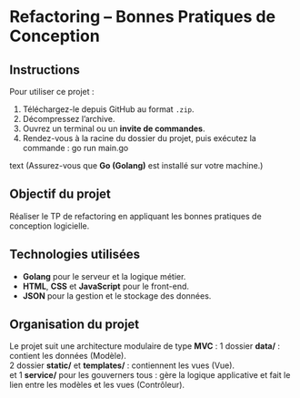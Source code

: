 # Refactoring – Bonnes Pratiques de Conception

## Instructions

Pour utiliser ce projet :

1. Téléchargez-le depuis GitHub au format `.zip`.
2. Décompressez l’archive.
3. Ouvrez un terminal ou un **invite de commandes**.
4. Rendez-vous à la racine du dossier du projet, puis exécutez la commande :
go run main.go

text
(Assurez-vous que **Go (Golang)** est installé sur votre machine.)

## Objectif du projet

Réaliser le TP de refactoring en appliquant les bonnes pratiques de conception logicielle.

## Technologies utilisées

- **Golang** pour le serveur et la logique métier.  
- **HTML**, **CSS** et **JavaScript** pour le front-end.  
- **JSON** pour la gestion et le stockage des données.

## Organisation du projet

Le projet suit une architecture modulaire de type **MVC** :
1 dossier **data/** : contient les données (Modèle).  
2 dossier **static/** et **templates/** : contiennent les vues (Vue).  
et 1 **service/** pour les gouverners tous : gère la logique applicative et fait le lien entre les modèles et les vues (Contrôleur).